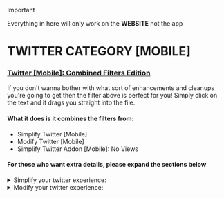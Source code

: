 > [!IMPORTANT]
> Everything in here will only work on the **WEBSITE** not the app
> 
# TWITTER CATEGORY [MOBILE]
### [Twitter [Mobile]: Combined Filters Edition](twitter%20filters%20for%20people%20who%20just%20wanna%20get%20on%20with%20it)
If you don't wanna bother with what sort of enhancements and cleanups you're going to get then the filter above is perfect for you!
Simply click on the text and it drags you straight into the file.

#### What it does is it combines the filters from:
- Simplify Twitter [Mobile]
- Modify Twitter [Mobile]
- Simplify Twitter Addon [Mobile]: No Views

#### For those who want extra details, please expand the sections below
<details> <summary> Simplify your twitter experience: </summary>

## [Simplify Twitter [Mobile]](simplify%20twitter)
This will remove all of the unnecessary content in here such as:
- ### Timeline
  - All the tweets in "Timeline: explore"
  - All the follow suggestions and communities in "Timeline: search"
  - "Subscribe", "Who to follow", "Promote" and "Get verified" in "Timeline: posts"
  - Post engagements, "Discover more" and all tweets succedding them in "Timeline: conversation"
  - Keeps only the tweets in "Timeline: home"

- ### Others
  - ALL of grok
  - X icon
  - Jobs, Premium, Verified Orgs, Grok, Monetization, and "Ads" buttons inside your settings
  - Community notes reminder at the very bottom of the post and "Do you find this helpful?"
  - "Not followed by anyone you’re following"
  - Blue notification on new posts
  - "Professional Profile" in edit your profile
  - "You aren’t verified yet" in profile (this appears occasionally)

<details open> <summary>

## Extra content:
</summary>
  
### Addons for this filter:
#### [[Mobile] No "For you" in the toolbar](simplify%20twitter%20addon%3A%20no%20"For%20you"%20in%20the%20toolbar)
- Removes the "For you" in the toolbar

#### [[Mobile] No "Following" in the toolbar](simplify%20twitter%20addon%3A%20no%20"Following"%20in%20the%20toolbar)
- Removes the "Following" in the toolbar

#### [[Mobile] No Views](simplify%20twitter%20addon%3A%20no%20views)
- Removes the view count in tweets
#### [[Mobile] No bookmark count](simplify%20twitter%20addon%3A%20no%20bookmark%20count)
- Removes the bookmark count in tweets and reveals itself upon clicking 
#### [[Mobile] No like count](simplify%20twitter%20addon%3A%20no%20like%20count)
- Removes the like count in tweets and reveals itself upon clicking 
#### [[Mobile] No retweet count](simplify%20twitter%20addon%3A%20no%20retweet%20count)
- Removes the retweet count in tweets and reveals itself upon clicking 
#### [[Mobile] No reply count](simplify%20twitter%20addon%3A%20no%20reply%20count)
- Removes the reply count in tweets
</details>


</details>





<details> <summary> Modify your twitter experience: </summary>
  
## [Modify Twitter](modify%20twitter)
Improves the sites look. Changes include:
- ### Quality Of Life
  - Usernames including the checkmark are now bigger in profile
  - Smaller handles, hashtags and dates in almost everywhere
  - #### Cutting fewer corners
    - User icons are now square-ish
    - Border radii is smaller in text, videos, gifs, reply's, and messages
  - #### Visual Tweaks
    - Border lines have been removed in text, videos, and gifs
    - Gets rid of the lines inside the post
    - The lines in-between tweets (i.e., comment chains) have their opacity reduced

- ### All the small details
  - "This Post is unavailable" is shorter and no longer has borders
  - Reduced the margin in your Timeline: profile and profile toolbar
  - Reduced extra space in the messages
  - Made the "Your likes are private" more compact
  - The follow button in the relevant people section is shorter

<details open> <summary>

## Extra content:
</summary>

### Addons for this filter:

</details>

</details>
